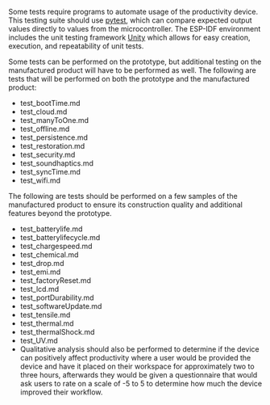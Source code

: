 Some tests require programs to automate usage of the productivity device. This testing suite should use [pytest](https://docs.pytest.org/en/stable/), which can compare expected output values directly to values from the microcontroller.
The ESP-IDF environment includes the unit testing framework [Unity](https://github.com/ThrowTheSwitch/Unity) which allows for easy creation, execution, and repeatability of unit tests.

Some tests can be performed on the prototype, but additional testing on the manufactured product will have to be performed as well.
The following are tests that will be performed on both the prototype and the manufactured product:
- test_bootTime.md
- test_cloud.md
- test_manyToOne.md
- test_offline.md
- test_persistence.md
- test_restoration.md
- test_security.md
- test_soundhaptics.md
- test_syncTime.md
- test_wifi.md

The following are tests should be performed on a few samples of the manufactured product to ensure its construction quality and additional features beyond the prototype.
- test_batterylife.md
- test_batterylifecycle.md
- test_chargespeed.md
- test_chemical.md
- test_drop.md
- test_emi.md
- test_factoryReset.md
- test_lcd.md
- test_portDurability.md
- test_softwareUpdate.md
- test_tensile.md
- test_thermal.md
- test_thermalShock.md
- test_UV.md
- Qualitative analysis should also be performed to determine if the device can positively affect productivity where a user would be provided the device and have it placed on their workspace for approximately two to three hours, afterwards they would be given a questionnaire that would ask users to rate on a scale of -5 to 5 to determine how much the device improved their workflow.
